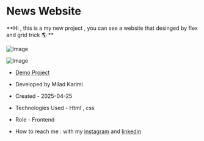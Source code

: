 # News Website

**Hi , this is a my new project , you can see a website that desinged by flex and grid trick 🌎 **

![Image](https://github.com/user-attachments/assets/298df3c0-a4aa-47b9-a757-eebf0d38e2fe)

![Image](https://github.com/user-attachments/assets/7477199d-8964-4f05-b4c1-4ec838b66208)

- [Demo Project](https://miladkarimi1370.github.io/NewsWebsite/)

- Developed by Milad Karimi

- Created - 2025-04-25

- Technologies Used - Html , css
 
- Role - Frontend

- How to reach me : with my [instagram](https://instagram.com/miladkarimi.dev) and [linkedin](https://www.linkedin.com/in/milad-karimi-mohammadiyeh-313a731a8/)


